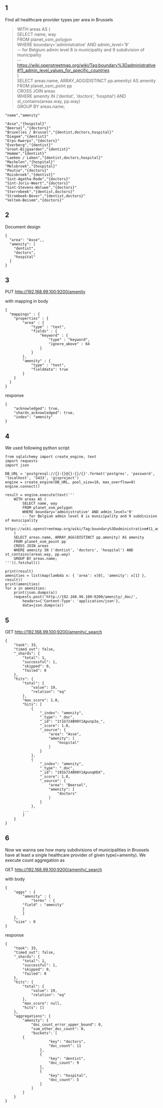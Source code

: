 ## 1

Find all healthcare provider types per area in Brussels

> WITH areas AS (  
	SELECT name, way  
	FROM planet_osm_polygon  
	WHERE boundary='administrative' AND admin_level='9'  
	-- for Belgium admin level 8 is municipality and 9 subdivision of municipality  
	-- https://wiki.openstreetmap.org/wiki/Tag:boundary%3Dadministrative#11_admin_level_values_for_specific_countries  
)  
SELECT areas.name, ARRAY_AGG(DISTINCT pp.amenity) AS amenity  
FROM planet_osm_point pp  
CROSS JOIN areas  
WHERE amenity IN ('dentist', 'doctors', 'hospital') AND st_contains(areas.way, pp.way)  
GROUP BY areas.name;

```
"name","amenity"

"Asse","{hospital}"
"Beersel","{doctors}"
"Bruxelles / Brussel","{dentist,doctors,hospital}"
"Diegem","{dentist}"
"Erps-Kwerps","{doctors}"
"Everberg","{dentist}"
"Groot-Bijgaarden","{dentist}"
"Hamme","{dentist}"
"Laeken / Laken","{dentist,doctors,hospital}"
"Machelen","{hospital}"
"Melsbroek","{hospital}"
"Peutie","{doctors}"
"Ruisbroek","{dentist}"
"Sint-Agatha-Rode","{doctors}"
"Sint-Joris-Weert","{doctors}"
"Sint-Stevens-Woluwe","{doctors}"
"Sterrebeek","{dentist,doctors}"
"Strombeek-Bever","{dentist,doctors}"
"Veltem-Beisem","{doctors}"
```

## 2

Document design

```
{
  "area": "Asse",,
  "amenity": [
	"dentist",
	"doctors",
	"hospital"
  ]
}
```

## 3

PUT http://192.168.99.100:9200/amenity

with mapping in body

```
{
  "mappings" : {
  	"properties" : {
  		"area" : {
  			"type" : "text",
  			"fields" : {
				"keyword" : {
					"type" : "keyword",
					"ignore_above" : 64
				}
			}
		},
		"amenity" : {
			"type" : "text",
			"fielddata": true
		}
	} 
  }
}
```

response

```
{
    "acknowledged": true,
    "shards_acknowledged": true,
    "index": "amenity"
}
```

## 4

We used following python script

```
from sqlalchemy import create_engine, text
import requests
import json

DB_URL = 'postgresql://{}:{}@{}:{}/{}'.format('postgres', 'password', 'localhost', '5433', 'gisproject')
engine = create_engine(DB_URL, pool_size=10, max_overflow=0)
engine.connect()

result = engine.execute(text('''
	WITH areas AS (  
		SELECT name, way  
		FROM planet_osm_polygon  
		WHERE boundary='administrative' AND admin_level='9'  
		-- for Belgium admin level 8 is municipality and 9 subdivision of municipality  
		-- https://wiki.openstreetmap.org/wiki/Tag:boundary%3Dadministrative#11_admin_level_values_for_specific_countries  
	)  
	SELECT areas.name, ARRAY_AGG(DISTINCT pp.amenity) AS amenity  
	FROM planet_osm_point pp  
	CROSS JOIN areas  
	WHERE amenity IN ('dentist', 'doctors', 'hospital') AND st_contains(areas.way, pp.way)  
	GROUP BY areas.name;
''')).fetchall()

print(result)
amenities = list(map(lambda x: { 'area': x[0], 'amenity': x[1] }, result))
print(amenities)
for a in amenities:
	print(json.dumps(a))
	requests.post('http://192.168.99.100:9200/amenity/_doc/', 
		headers={'Content-Type': 'application/json'}, 
		data=json.dumps(a))
```

## 5

GET http://192.168.99.100:9200/amenity/_search

```
{
    "took": 33,
    "timed_out": false,
    "_shards": {
        "total": 1,
        "successful": 1,
        "skipped": 0,
        "failed": 0
    },
    "hits": {
        "total": {
            "value": 19,
            "relation": "eq"
        },
        "max_score": 1.0,
        "hits": [
            {
                "_index": "amenity",
                "_type": "_doc",
                "_id": "1t1G724B90Y1Apunp3a_",
                "_score": 1.0,
                "_source": {
                    "area": "Asse",
                    "amenity": [
                        "hospital"
                    ]
                }
            },
            {
                "_index": "amenity",
                "_type": "_doc",
                "_id": "191G724B90Y1ApunqHbX",
                "_score": 1.0,
                "_source": {
                    "area": "Beersel",
                    "amenity": [
                        "doctors"
                    ]
                }
            },
	    ...
        ]
    }
}
```

## 6

Now we wanna see how many subdivisions of municipalities in Brussels have at least a single healthcare provider of given type(=amenity). We execute count aggregation as

GET http://192.168.99.100:9200/amenity/_search

with body

```
{
    "aggs" : {
        "amenity" : {
            "terms" : { 
		"field" : "amenity" 
	    } 
        }
    },
    "size" : 0
}
```

response

```
{
    "took": 33,
    "timed_out": false,
    "_shards": {
        "total": 1,
        "successful": 1,
        "skipped": 0,
        "failed": 0
    },
    "hits": {
        "total": {
            "value": 19,
            "relation": "eq"
        },
        "max_score": null,
        "hits": []
    },
    "aggregations": {
        "amenity": {
            "doc_count_error_upper_bound": 0,
            "sum_other_doc_count": 0,
            "buckets": [
		{
                    "key": "doctors",
                    "doc_count": 11
                },
                {
                    "key": "dentist",
                    "doc_count": 9
                },
                {
                    "key": "hospital",
                    "doc_count": 5
                }
            ]
        }
    }
}
```
